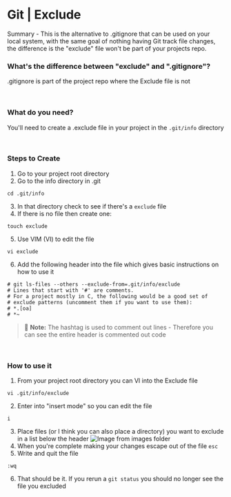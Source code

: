 # Git | Exclude

Summary - This is the alternative to .gitignore that can be used on your local system, with the same goal of nothing having Git track file changes, the difference is the "exclude" file won't be part of your projects repo.


### What's the difference between "exclude" and ".gitignore"?
.gitignore is part of the project repo where the Exclude file is not

<br>

### What do you need? 
You'll need to create a .exclude file in your project in the `.git/info` directory

<br>

### Steps to Create
1. Go to your project root directory
2. Go to the info directory in .git
```
cd .git/info
```
3. In that directory check to see if there's a `exclude` file
4. If there is no file then create one:
```
touch exclude
```
5. Use VIM (VI) to edit the file
```
vi exclude
```
6. Add the following header into the file which gives basic instructions on how to use it
```
# git ls-files --others --exclude-from=.git/info/exclude
# Lines that start with '#' are comments.
# For a project mostly in C, the following would be a good set of
# exclude patterns (uncomment them if you want to use them):
# *.[oa]
# *~
```
> :memo: **Note:** The hashtag is used to comment out lines - Therefore you can see the entire header is commented out code

<br>

### How to use it
1. From your project root directory you can VI into the Exclude file
```
vi .git/info/exclude
```
2. Enter into "insert mode" so you can edit the file
```
i
```
3. Place files (or I think you can also place a directory) you want to exclude in a list below the header
 ![Image from images folder](/git/exclude/git-exclude-example.png)
4. When you're complete making your changes escape out of the file `esc`
5. Write and quit the file
```
:wq
```
6. That should be it. If you rerun a `git status` you should no longer see the file you excluded

